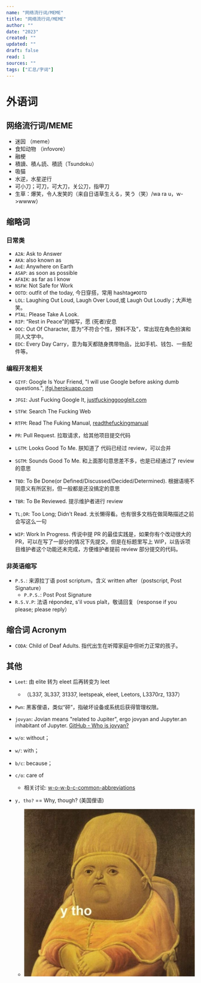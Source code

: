 ```yaml
---
name: "网络流行词/MEME"
title: "网络流行词/MEME"
author: ""
date: "2023"
created: ""
updated: ""
draft: false
read: 1
sources: ""
tags: ["汇总/字词"]
---
```


# 外语词

## 网络流行词/MEME

- 迷因 （meme）
- 食知动物 （infovore）
- 融梗
- 積讀、積ん読、積読（Tsundoku）
- 吸猫
- 水逆，水星逆行
- 可小刀；可刀，可大刀，关公刀，指甲刀
- 生草：爆笑，令人发笑的（来自日语草生える，笑う（笑）/wa ra u，w->wwww）

## 缩略词

### 日常类
- `A2A`: Ask to Answer
- `AKA`: also known as
- `AoE`: Anywhere on Earth
- `ASAP`: as soon as possible
- `AFAIK`: as far as I know
- `NSFW`: Not Safe for Work
- `OOTD`: outfit of the today, 今日穿搭，常用 hashtag`#OOTD`
- `LOL`: Laughing Out Loud, Laugh Over Loud,或 Laugh Out Loudly；大声地笑。
- `PTAL`: Please Take A Look.
- `RIP`: “Rest in Peace”的缩写，愿 (死者)安息
- `OOC`: Out Of Character, 意为“不符合个性，预料不及”，常出现在角色扮演和同人文学中。
- `EDC`: Every Day Carry，意为每天都随身携带物品，比如手机、钱包、一些配件等。

### 编程开发相关


- `GIYF`: Google Is Your Friend, "I will use Google before asking dumb questions.", [jfgi.herokuapp.com](http://jfgi.herokuapp.com/)
- `JFGI`: Just Fucking Google It, [justfuckinggoogleit.com](http://justfuckinggoogleit.com/)
- `STFW`: Search The Fucking Web
- `RTFM`: Read The Fuking Manual, [readthefuckingmanual](http://www.readthefuckingmanual.com/)

- `PR`: Pull Request. 拉取请求，给其他项目提交代码
- `LGTM`: Looks Good To Me. 朕知道了 代码已经过 review，可以合并
- `SGTM`: Sounds Good To Me. 和上面那句意思差不多，也是已经通过了 review 的意思

- `TBD`: To Be Done(or Defined/Discussed/Decided/Determined). 根据语境不同意义有所区别，但一般都是还没搞定的意思
- `TBR`: To Be Reviewed. 提示维护者进行 review
- `TL;DR`: Too Long; Didn't Read. 太长懒得看。也有很多文档在做简略描述之前会写这么一句
- `WIP`: Work In Progress. 传说中提 PR 的最佳实践是，如果你有个改动很大的 PR，可以在写了一部分的情况下先提交，但是在标题里写上 WIP，以告诉项目维护者这个功能还未完成，方便维护者提前 review 部分提交的代码。


### 非英语缩写

- `P.S.`: 来源拉丁语 post scriptum，含义 written after（postscript, Post Signature）
  - `P.P.S.`: Post Post Signature
- `R.S.V.P`: 法语 répondez, s'il vous plaît，敬请回复（response if you please; please reply）

## 缩合词 Acronym

- `CODA`: Child of Deaf Adults. 指代出生在听障家庭中但听力正常的孩子。

## 其他

- `Leet`: 由 elite 转为 eleet 后再转变为 leet
  - （L337, 3L337, 31337, leetspeak, eleet, Leetors, L3370rz, 1337）
- `Pwn`: 黑客俚语，类似“砰”，指破坏设备或系统后获得管理权限。
- `jovyan`: Jovian means "related to Jupiter", ergo jovyan and Jupyter.an inhabitant of Jupyter. [GitHub - Who is jovyan?](https://github.com/jupyter/docker-stacks/issues/358)

- `w/o`: without；
- `w/`: with；
- `b/c`: because；
- `c/o`: care of
  - 相关讨论: [w-o-w-b-c-common-abbreviations](https://english.stackexchange.com/questions/115367/are-w-o-w-b-c-common-abbreviations-in-the-us)
- `y, tho?` == Why, though? (美国俚语)
  - ![](../assets/image/ytho.jpg)
